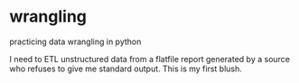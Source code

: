 # wrangling
practicing data wrangling in python

I need to ETL unstructured data from a flatfile report generated by a source who refuses to give me standard output. This is my first blush.
